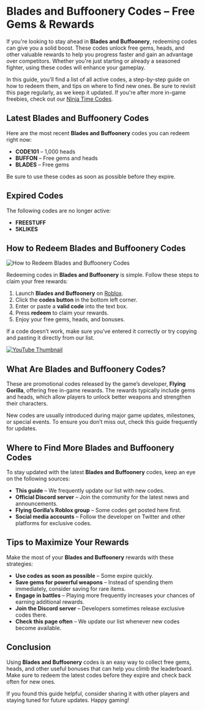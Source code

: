 # Blades and Buffoonery Codes – Free Gems & Rewards  

If you're looking to stay ahead in **Blades and Buffoonery**, redeeming codes can give you a solid boost. These codes unlock free gems, heads, and other valuable rewards to help you progress faster and gain an advantage over competitors. Whether you're just starting or already a seasoned fighter, using these codes will enhance your gameplay.  

In this guide, you'll find a list of all active codes, a step-by-step guide on how to redeem them, and tips on where to find new ones. Be sure to revisit this page regularly, as we keep it updated. If you're after more in-game freebies, check out our [Ninja Time Codes](https://alamstore.com/ninja-time-codes/).  

## Latest Blades and Buffoonery Codes  

Here are the most recent **Blades and Buffoonery** codes you can redeem right now:  

- **CODE101** – 1,000 heads  
- **BUFFON** – Free gems and heads  
- **BLADES** – Free gems  

Be sure to use these codes as soon as possible before they expire.  

## Expired Codes  

The following codes are no longer active:  

- **FREESTUFF**  
- **5KLIKES**  

## How to Redeem Blades and Buffoonery Codes  

![How to Redeem Blades and Buffoonery Codes](https://alamstore.com/wp-content/uploads/2025/02/1-51-300x169.png)  

Redeeming codes in **Blades and Buffoonery** is simple. Follow these steps to claim your free rewards:  

1. Launch **Blades and Buffoonery** on [Roblox](https://www.roblox.com/games/117701570624742/Blades-Buffoonery#!/about).  
2. Click the **codes button** in the bottom left corner.  
3. Enter or paste a **valid code** into the text box.  
4. Press **redeem** to claim your rewards.  
5. Enjoy your free gems, heads, and bonuses.  

If a code doesn’t work, make sure you’ve entered it correctly or try copying and pasting it directly from our list.  

[![YouTube Thumbnail](https://img.youtube.com/vi/ZtjCxn44zhI/maxresdefault.jpg)](https://youtu.be/ZtjCxn44zhI)  

## What Are Blades and Buffoonery Codes?  

These are promotional codes released by the game’s developer, **Flying Gorilla**, offering free in-game rewards. The rewards typically include gems and heads, which allow players to unlock better weapons and strengthen their characters.  

New codes are usually introduced during major game updates, milestones, or special events. To ensure you don’t miss out, check this guide frequently for updates.  

## Where to Find More Blades and Buffoonery Codes  

To stay updated with the latest **Blades and Buffoonery** codes, keep an eye on the following sources:  

- **This guide** – We frequently update our list with new codes.  
- **Official Discord server** – Join the community for the latest news and announcements.  
- **Flying Gorilla’s Roblox group** – Some codes get posted here first.  
- **Social media accounts** – Follow the developer on Twitter and other platforms for exclusive codes.  

## Tips to Maximize Your Rewards  

Make the most of your **Blades and Buffoonery** rewards with these strategies:  

- **Use codes as soon as possible** – Some expire quickly.  
- **Save gems for powerful weapons** – Instead of spending them immediately, consider saving for rare items.  
- **Engage in battles** – Playing more frequently increases your chances of earning additional rewards.  
- **Join the Discord server** – Developers sometimes release exclusive codes there.  
- **Check this page often** – We update our list whenever new codes become available.  

## Conclusion  

Using **Blades and Buffoonery** codes is an easy way to collect free gems, heads, and other useful bonuses that can help you climb the leaderboard. Make sure to redeem the latest codes before they expire and check back often for new ones.  

If you found this guide helpful, consider sharing it with other players and staying tuned for future updates. Happy gaming!  
